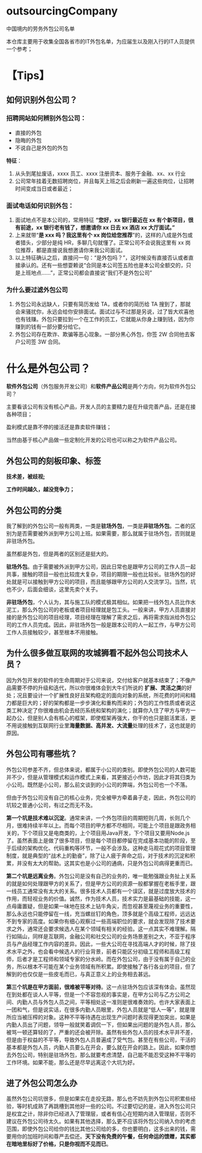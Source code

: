 # outsourcingCompany
中国境内的劳务外包公司名单

本仓库主要用于收集全国各省市的IT外包名单，为应届生以及刚入行的IT人员提供一个参考；

# 【Tips】

## 如何识别外包公司？

### 招聘网站如何辨别外包公司：

- 直接的外包
- 隐晦的外包
- 不说自己是外包的外包

**特征**：

1. 从头到尾扯废话，xxxx 员工、xxxx 注册资本、服务于金融、xx、xx 行业
2. 公司常年挂着无数招聘岗位，并且每天上班之后会刷新一遍这些岗位，让招聘时间变成当日或者最近；

### 面试电话如何识别外包：

1. 面试地点不是本公司的，常用特征 **“您好，xx 银行最近在 xx 有个新项目，很有前途，xx 银行老有钱了，想邀请你 xx 日去 xx 酒店 xx 大厅面试。”**
2. 上来就带“**是 xxx 吗？我这里有个 xx 岗位给您推荐**”的，这样的八成是外包或者猎头，少部分是纯 HR，多聊几句就懂了。正常公司不会说我这里有 xx 岗位推荐，都是直接说我想邀请你来我公司面试。
3. 以上特征确认之后，直接问一句：“是外包吗？”，这时候没有直接否认或者直接承认的。还有一些想耍赖说“合同是本公司签五险也是本公司全额交的，只是上班地点……”，正常公司都会直接说“我们不是外包公司”

### 为什么要过滤外包公司

1. 外包公司永远缺人，只要有简历发给 TA，或者你的简历给 TA 搜到了，那就会来骚扰你，永远会给你安排面试。面试过与不过那是另说，过了皆大欢喜他也有钱赚。外包只要拉到一个在工作的员工，它就能从你身上赚到钱，因为你赚到的钱有一部分要分给它。
2. 外包公司存在欺诈、欺骗等恶心现象。一部分黑心外包，你签 2W 合同他去客户公司签 3W 合同。



# 什么是外包公司？

**软件外包公司**（外包服务开发公司）和**软件产品公司**是两个方向，何为软件外包公司？

主要看该公司有没有核心产品，开发人员的主要精力是在升级完善产品，还是在接各种项目；

盈利模式是靠不停的接活还是靠卖软件赚钱；

当然由基于核心产品做一些定制化开发的公司也可以称之为软件产品公司。

## 外包公司的刻板印象、标签

**技术差，被歧视;**

**工作时间越久，越没竞争力；**

## 外包公司的分类

我了解到的外包公司一般有两类，一类是**驻场外包**，一类是**非驻场外包**。二者的区别为是否需要被外派到甲方公司上班。如果需要，那么就属于驻场外包，否则就是非驻场外包。

虽然都是外包，但是两者的区别还是挺大的。

**驻场外包**。由于需要被外派到甲方公司，因此日常也是跟甲方公司的工作人员一起共事，接触的项目一般也比较庞大复杂，项目的期限一般也比较长。驻场外包的好处就是可以接触到甲方公司的项目，而且能够跟甲方公司的人交流学习。当然，坑也不少，后面会细谈，这里先卖个关子。

**非驻场外包**，个人认为，其与施工队的模式极其相似。如果把一线外包人员比作水泥工，那么外包公司的老板或者项目经理就是包工头。一般来讲，甲方人员直接对接的是外包公司的项目经理，项目经理在理解了需求之后，再将需求指派给外包公司的工作人员完成。因此，非驻场外包一般是跟本公司的人一起工作，与甲方公司工作人员接触较少，甚至根本不用接触。

## 为什么很多做互联网的攻城狮看不起外包公司技术人员？

因为外包开发的软件的生命周期对于公司来说，交付给客户就基本结束了；不像产品需要不停的升级和迭代，所以你很难体会到大牛们所说的 **扩展、灵活之类**的好处；况且要设计一个扩展性良好且架构稳定的面向对象的系统，所花费的时间和精力都是巨大的；好的架构都是一步步演化和重构而来的；外包的工作性质或者说这类工种决定了你很难由机会去经历系统和架构的演化；就算你入住了甲方与甲方一起办公，但是别人会有核心的框架，即使框架再强大，你干的也只是脏活累活，更不用说接触到互联网行业里**海量数据、高并发、大流量**处理的技术了，这也就是的原因。

## 外包公司有哪些坑？

外包公司参差不齐，但总体来说，都属于小公司的类别。即使外包公司的人数可能并不少，但是从管理模式和运作模式上来看，其更接近小作坊，因此才将其归类为小公司。既然是小公司，那么前文谈到的小公司的弊端，外包公司也一个不落。

但由于外包公司没有自己的核心业务，完全被甲方牵着鼻子走，因此，外包公司的坑较之普通小公司，有过之而无不及。

**第一个坑是技术难以沉淀**。通常来讲，一个外包项目的周期短则几周，长则几个月，很难持续半年以上。而每个项目的甲方都不尽相同，可能上个项目是跟政务相关的，下个项目又是电商类的，上个项目用Java开发，下个项目又要用Node.js了。虽然表面上是做了很多项目，但是每个项目都停留在完成基本功能的阶段，至于后续的架构优化、代码重构等环节，一般不会涉及。这种走马观花式的项目管理制度，就是典型的“战术上的勤奋”，除了让人疲于奔命之后，对于技术的沉淀和积累，并没有太大的帮助。这其实也是小公司的通病，只是外包公司病得更重而已。

**第二个坑是远离业务**。外包公司是没有自己的业务的，唯一能勉强跟业务扯上关系的就是如何处理跟甲方的关系了，但是甲方公司的资源一般都掌握在老板手里，跟一线员工通常没有太大的关系。很多技术人员都有一个误区，就是过度放大技术的作用，而轻视业务的价值。诚然，作为技术人员，技术实力是最基础的技能，这一点毋庸置疑，但是如果一味地在技术上钻牛角尖，而忽视甚至蔑视业务的重要性，那么永远也只能停留在一线，充当螺丝钉的角色，顶多就是个高级工程师，远远达不到专家的高度。如果你有细心观察过一些高端职位的要求，就会发现除了技术要求之外，通常还会要求候选人在某个领域有相关的经验。这一点其实不难理解。隔行如隔山，同样是互联网，金融公司和社交公司的业务场景差别之大，不亚于程序员与产品经理工作内容的差异。因此，一些大公司在寻找高端人才的时候，除了技术水平之外，也会看中候选人的行业背景，前者只能区分初级工程师和高级工程师，后者才是工程师和领域专家的分水岭。而在外包公司，由于没有属于自己的业务，所以根本不可能在某个业务领域有所积累。即使接触了各行各业的项目，但了解到的也仅仅是一些皮毛而已，与真正意义上的业务相去甚远。

**第三个坑是在甲方面前，很难被平等对待**。这一点驻场外包应该深有体会。虽然现在到处都在谈人人平等，但是一个不容忽视的事实是，在甲方公司与乙方公司之间、内勤人员与外包人员之间，平等相处这一准则是很难奏效的。也许大家表面上一团和气，但是说实话，在很多内勤人员眼里，外包人员就是“低人一等”，就是理所应当被压榨的对象。这种不平等待遇在出现生产问题时表现得更加突出，如果是内勤人员出了问题，领导一般就笑着调侃一下，但如果出问题的是外包人员，那么被骂一顿还算轻的了，严重的还会被开除。虽然有些外包人员的技术水平并不差，但是由于权益的不平等，导致外包人员普遍成了受气包。甚至在有些公司，干活的基本都是外包人员，内勤人员要么在开会，要么就在开会的路上。因此，如果你想去外包公司，特别是驻场外包，那么就要考虑清楚，自己能不能忍受这种不平等的工作环境。如果不能，那么还是尽早远离这个大坑为好。

## 进了外包公司怎么办

虽然外包公司坑很多，但是如果实在走投无路，那么也不妨先到外包公司积累些经验，等时机成熟了再跳槽到其他好一些的公司。不过要切记的是，进入外包公司只是权宜之计，除非你已经进入了管理层，或者有信心在短期内进入管理层，否则不建议在外包公司待太久。如果有其他选择，那么更不应该将外包公司纳入你的考虑范围，即使外包公司给你的钱比其他公司给的多，你也要明白，这多出来的钱，需要用你的加班时间和尊严去偿还。**天下没有免费的午餐，任何命运的馈赠，其实都在暗地里标好了价格，只是你视而不见而已**。
